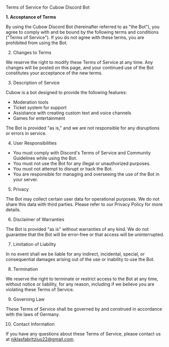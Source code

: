 Terms of Service for Cubow Discord Bot

**1. Acceptance of Terms**

By using the Cubow Discord Bot (hereinafter referred to as "the Bot"), you agree to comply with and be bound by the following terms and conditions ("Terms of Service"). If you do not agree with these terms, you are prohibited from using the Bot.

2. Changes to Terms

We reserve the right to modify these Terms of Service at any time. Any changes will be posted on this page, and your continued use of the Bot constitutes your acceptance of the new terms.

3. Description of Service

Cubow is a bot designed to provide the following features:
- Moderation tools
- Ticket system for support
- Assistance with creating custom text and voice channels
- Games for entertainment

The Bot is provided "as is," and we are not responsible for any disruptions or errors in service.

4. User Responsibilities

- You must comply with Discord's Terms of Service and Community Guidelines while using the Bot.
- You must not use the Bot for any illegal or unauthorized purposes.
- You must not attempt to disrupt or hack the Bot.
- You are responsible for managing and overseeing the use of the Bot in your server.

5. Privacy

The Bot may collect certain user data for operational purposes. We do not share this data with third parties. Please refer to our Privacy Policy for more details.

6. Disclaimer of Warranties

The Bot is provided "as is" without warranties of any kind. We do not guarantee that the Bot will be error-free or that access will be uninterrupted.

7. Limitation of Liability

In no event shall we be liable for any indirect, incidental, special, or consequential damages arising out of the use or inability to use the Bot.

8. Termination

We reserve the right to terminate or restrict access to the Bot at any time, without notice or liability, for any reason, including if we believe you are violating these Terms of Service.

9. Governing Law

These Terms of Service shall be governed by and construed in accordance with the laws of Germany.

10. Contact Information

If you have any questions about these Terms of Service, please contact us at niklasfabritzius22@gmail.com.
